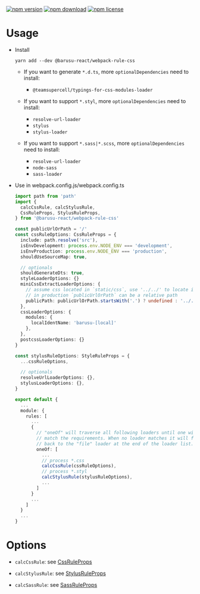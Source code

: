 [![npm version](https://img.shields.io/npm/v/@barusu-react/webpack-rule-css.svg)](https://www.npmjs.com/package/@barusu-react/webpack-rule-css)
[![npm download](https://img.shields.io/npm/dm/@barusu-react/webpack-rule-css.svg)](https://www.npmjs.com/package/@barusu-react/webpack-rule-css)
[![npm license](https://img.shields.io/npm/l/@barusu-react/webpack-rule-css.svg)](https://www.npmjs.com/package/@barusu-react/webpack-rule-css)


# Usage

  * Install
    ```shell
    yarn add --dev @barusu-react/webpack-rule-css
    ```

    - If you want to generate `*.d.ts`, more `optionalDependencies` need to install:
      -  `@teamsupercell/typings-for-css-modules-loader`

    - If you want to support `*.styl`, more `optionalDependencies` need to install:
      - `resolve-url-loader`
      - `stylus`
      - `stylus-loader`

    - If you want to support `*.sass|*.scss`, more `optionalDependencies` need to install:
      - `resolve-url-loader`
      - `node-sass`
      - `sass-loader`

  * Use in webpack.config.js/webpack.config.ts
    ```typescript
    import path from 'path'
    import {
      calcCssRule, calcStylusRule,
      CssRuleProps, StylusRuleProps,
    } from '@barusu-react/webpack-rule-css'

    const publicUrlOrPath = '/'
    const cssRuleOptions: CssRuleProps = {
      include: path.resolve('src'),
      isEnvDevelopment: process.env.NODE_ENV === 'development',
      isEnvProduction: process.env.NODE_ENV === 'production',
      shouldUseSourceMap: true,

      // optionals
      shouldGenerateDts: true,
      styleLoaderOptions: {}
      miniCssExtractLoaderOptions: {
        // assume css located in `static/css`, use '../../' to locate index.html folder
        // in production `publicUrlOrPath` can be a relative path
        publicPath: publicUrlOrPath.startsWith('.') ? undefined : '../../',
      },
      cssLoaderOptions: {
        modules: {
          localIdentName: 'barusu-[local]'
        },
      },
      postcssLoaderOptions: {}
    }

    const stylusRuleOptions: StyleRuleProps = {
      ...cssRuleOptions,

      // optionals
      resolveUrlLoaderOptions: {},
      stylusLoaderOptions: {},
    }

    export default {
      ...
      module: {
        rules: [
          ...
          {
            // "oneOf" will traverse all following loaders until one will
            // match the requirements. When no loader matches it will fall
            // back to the "file" loader at the end of the loader list.
            oneOf: [
              ...
              // process *.css
              calcCssRule(cssRuleOptions),
              // process *.styl
              calcStylusRule(stylusRuleOptions),
              ...
            ]
          }
          ...
        ]
      }
      ...
    }
    ```

# Options
  * `calcCssRule`: see [CssRuleProps](https://github.com/lemon-clown/barusu-reactd/blob/master/scaffold/webpack-rule-css/src/css.ts#L9)

  * `calcStylusRule`: see [StylusRuleProps](https://github.com/lemon-clown/barusu-reactd/blob/master/scaffold/webpack-rule-css/src/stylus.ts#L7)

  * `calcSassRule`: see [SassRuleProps](https://github.com/lemon-clown/barusu-reactd/blob/master/scaffold/webpack-rule-css/src/sass.ts#L7)
